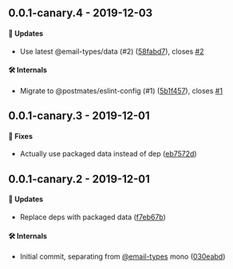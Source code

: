## 0.0.1-canary.4 - 2019-12-03

#### 🚀 Updates

- Use latest @email-types/data (#2)
  ([58fabd7](https://github.com/email-types/stylis-plugin-mso/commit/58fabd7)),
  closes [#2](https://github.com/email-types/stylis-plugin-mso/issues/2)

#### 🛠 Internals

- Migrate to @postmates/eslint-config (#1)
  ([5b1f457](https://github.com/email-types/stylis-plugin-mso/commit/5b1f457)),
  closes [#1](https://github.com/email-types/stylis-plugin-mso/issues/1)

## 0.0.1-canary.3 - 2019-12-01

#### 🐞 Fixes

- Actually use packaged data instead of dep
  ([eb7572d](https://github.com/email-types/stylis-plugin-mso/commit/eb7572d))

## 0.0.1-canary.2 - 2019-12-01

#### 🚀 Updates

- Replace deps with packaged data
  ([f7eb67b](https://github.com/email-types/stylis-plugin-mso/commit/f7eb67b))

#### 🛠 Internals

- Initial commit, separating from [@email-types](https://github.com/email-types)
  mono
  ([030eabd](https://github.com/email-types/stylis-plugin-mso/commit/030eabd))
